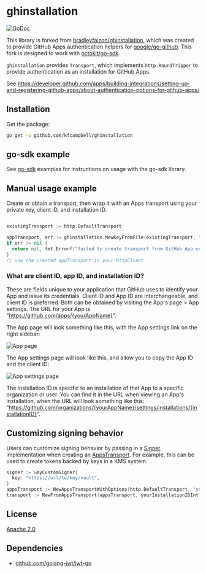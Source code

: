 # ghinstallation

[![GoDoc](https://godoc.org/github.com/kfcampbell/ghinstallation?status.svg)](https://godoc.org/github.com/kfcampbell/ghinstallation)

This library is forked from [bradleyfalzon/ghinstallation](https://github.com/bradleyfalzon/ghinstallation), which was created to provide GitHub Apps authentication helpers for [google/go-github](https://github.com/google/go-github). This fork is designed to work with [octokit/go-sdk](https://github.com/octokit/go-sdk).

`ghinstallation` provides `Transport`, which implements `http.RoundTripper` to
provide authentication as an installation for GitHub Apps.

See
https://developer.github.com/apps/building-integrations/setting-up-and-registering-github-apps/about-authentication-options-for-github-apps/

## Installation

Get the package:

```bash
go get -u github.com/kfcampbell/ghinstallation
```

## go-sdk example

See [go-sdk](https://github.com/octokit/go-sdk/blob/apps-poc/cmd/app-example/main.go) examples for instructions on usage with the go-sdk library.

## Manual usage example

Create or obtain a transport, then wrap it with an Apps transport using your private key, client ID, and installation ID.

```go

existingTransport := http.DefaultTransport

appTransport, err := ghinstallation.NewKeyFromFile(existingTransport, "your-client-ID", yourInstallationIDInt, "path/to/your/pem/file.pem")
if err != nil {
  return nil, fmt.Errorf("failed to create transport from GitHub App using clientID: %v", err)
}
// use the created appTransport in your HttpClient
```

### What are client ID, app ID, and installation ID?

These are fields unique to your application that GitHub uses to identify your App and issue its credentials. Client ID and App ID are interchangeable, and client ID is preferred. Both can be obtained by visiting the App's page > App settings. The URL for your App is "https://github.com/apps/{yourAppName}".

The App page will look something like this, with the App settings link on the right sidebar:

![App page](https://github.com/kfcampbell/ghinstallation/assets/9327688/db529326-e994-443e-bef5-98fcf0f5ab20)

The App settings page will look like this, and allow you to copy the App ID and the client ID:

![App settings page](https://github.com/kfcampbell/ghinstallation/assets/9327688/dc409378-0fba-45c9-bbbe-6490e967140f)

The installation ID is specific to an installation of that App to a specific organization or user. You can find it in the URL when viewing an App's installation, when the URL will look something like this: "https://github.com/organizations/{yourAppName}/settings/installations/{installationID}".

## Customizing signing behavior

Users can customize signing behavior by passing in a
[Signer](https://pkg.go.dev/github.com/kfcampbell/ghinstallation#Signer)
implementation when creating an
[AppsTransport](https://pkg.go.dev/github.com/kfcampbell/ghinstallation#AppsTransport).
For example, this can be used to create tokens backed by keys in a KMS system.

```go
signer := &myCustomSigner{
  key: "https://url/to/key/vault",
}
appsTransport := NewAppsTransportWithOptions(http.DefaultTransport, "your-client-ID", WithSigner(signer))
transport := NewFromAppsTransport(appsTransport, yourInstallationIDInt)
```

## License

[Apache 2.0](LICENSE)

## Dependencies

- [github.com/golang-jwt/jwt-go](https://github.com/golang-jwt/jwt-go)
